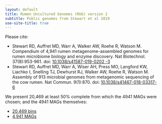 ```yaml
---
layout: default
title: Rumen Uncultured Genomes (RUG) version 2
subtitle: Public genomes from Stewart et al 2019
use-site-title: true
---
```


Please cite:

* Stewart RD, Auffret MD, Warr A, Walker AW, Roehe R, Watson M. Compendium of 4,941 rumen metagenome-assembled genomes for rumen microbiome biology and enzyme discovery. Nat Biotechnol. 37(8):953-961. doi: [10.1038/s41587-019-0202
-3](https://dx.doi.org/[10.1038/s41587-019-0202-3)
* Stewart RD, Auffret MD, Warr A, Wiser AH, Press MO, Langford KW, Liachko I, Snelling TJ, Dewhurst RJ, Walker AW, Roehe R, Watson M. Assembly of 913 microbial genomes from metagenomic sequencing of the cow rumen. Nat Commun. 9(1):870. doi: [10.1038/s41467-018-03317-6](https://dx.doi.org/10.1038/s41467-018-03317-6)


We present 20,469 at least 50% complete from which the 4941 MAGs were chosen; and the 4941 MAGs themselves:

* [20,469 bins](bins_table_sorted_plus_urls.md)
* [4,941 MAGs]()

